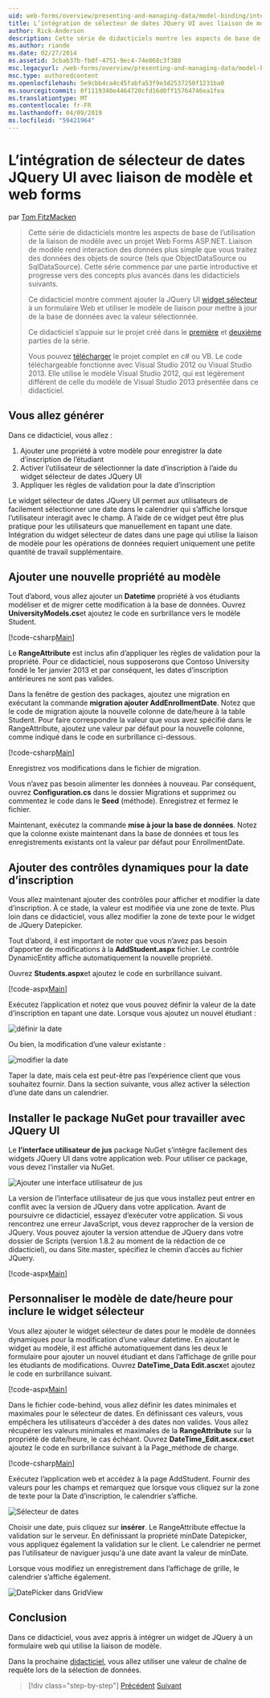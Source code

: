 ```yaml
---
uid: web-forms/overview/presenting-and-managing-data/model-binding/integrating-jquery-ui
title: L’intégration de sélecteur de dates JQuery UI avec liaison de modèle et web forms | Microsoft Docs
author: Rick-Anderson
description: Cette série de didacticiels montre les aspects de base de l’utilisation de la liaison de modèle avec un projet Web Forms ASP.NET. Liaison de modèle rend l’interaction des données plus simple-...
ms.author: riande
ms.date: 02/27/2014
ms.assetid: 3cbab37b-fb0f-4751-9ec4-74e068c3f380
msc.legacyurl: /web-forms/overview/presenting-and-managing-data/model-binding/integrating-jquery-ui
msc.type: authoredcontent
ms.openlocfilehash: 5e9cbb4ca4c45fabfa53f9e3d2537250f1231ba0
ms.sourcegitcommit: 0f1119340e4464720cfd16d0ff15764746ea1fea
ms.translationtype: MT
ms.contentlocale: fr-FR
ms.lasthandoff: 04/09/2019
ms.locfileid: "59421964"
---
```

# <a name="integrating-jquery-ui-datepicker-with-model-binding-and-web-forms"></a>L’intégration de sélecteur de dates JQuery UI avec liaison de modèle et web forms

par [Tom FitzMacken](https://github.com/tfitzmac)

> Cette série de didacticiels montre les aspects de base de l’utilisation de la liaison de modèle avec un projet Web Forms ASP.NET. Liaison de modèle rend interaction des données plus simple que vous traitez des données des objets de source (tels que ObjectDataSource ou SqlDataSource). Cette série commence par une partie introductive et progresse vers des concepts plus avancés dans les didacticiels suivants.
> 
> Ce didacticiel montre comment ajouter la JQuery UI [widget sélecteur](http://jqueryui.com/datepicker/) à un formulaire Web et utiliser le modèle de liaison pour mettre à jour de la base de données avec la valeur sélectionnée.
> 
> Ce didacticiel s’appuie sur le projet créé dans le [première](retrieving-data.md) et [deuxième](updating-deleting-and-creating-data.md) parties de la série.
> 
> Vous pouvez [télécharger](https://go.microsoft.com/fwlink/?LinkId=286116) le projet complet en c# ou VB. Le code téléchargeable fonctionne avec Visual Studio 2012 ou Visual Studio 2013. Elle utilise le modèle Visual Studio 2012, qui est légèrement différent de celle du modèle de Visual Studio 2013 présentée dans ce didacticiel.


## <a name="what-youll-build"></a>Vous allez générer

Dans ce didacticiel, vous allez :

1. Ajouter une propriété à votre modèle pour enregistrer la date d’inscription de l’étudiant
2. Activer l’utilisateur de sélectionner la date d’inscription à l’aide du widget sélecteur de dates JQuery UI
3. Appliquer les règles de validation pour la date d’inscription

Le widget sélecteur de dates JQuery UI permet aux utilisateurs de facilement sélectionner une date dans le calendrier qui s’affiche lorsque l’utilisateur interagit avec le champ. À l’aide de ce widget peut être plus pratique pour les utilisateurs que manuellement en tapant une date. Intégration du widget sélecteur de dates dans une page qui utilise la liaison de modèle pour les opérations de données requiert uniquement une petite quantité de travail supplémentaire.

## <a name="add-a-new-property-to-the-model"></a>Ajouter une nouvelle propriété au modèle

Tout d’abord, vous allez ajouter un **Datetime** propriété à vos étudiants modéliser et de migrer cette modification à la base de données. Ouvrez **UniversityModels.cs**et ajoutez le code en surbrillance vers le modèle Student.

[!code-csharp[Main](integrating-jquery-ui/samples/sample1.cs?highlight=16-18)]

Le **RangeAttribute** est inclus afin d’appliquer les règles de validation pour la propriété. Pour ce didacticiel, nous supposerons que Contoso University fondé le 1er janvier 2013 et par conséquent, les dates d’inscription antérieures ne sont pas valides.

Dans la fenêtre de gestion des packages, ajoutez une migration en exécutant la commande **migration ajouter AddEnrollmentDate**. Notez que le code de migration ajoute la nouvelle colonne de date/heure à la table Student. Pour faire correspondre la valeur que vous avez spécifié dans le RangeAttribute, ajoutez une valeur par défaut pour la nouvelle colonne, comme indiqué dans le code en surbrillance ci-dessous.

[!code-csharp[Main](integrating-jquery-ui/samples/sample2.cs?highlight=11)]

Enregistrez vos modifications dans le fichier de migration.

Vous n’avez pas besoin alimenter les données à nouveau. Par conséquent, ouvrez **Configuration.cs** dans le dossier Migrations et supprimez ou commentez le code dans le **Seed** (méthode). Enregistrez et fermez le fichier.

Maintenant, exécutez la commande **mise à jour la base de données**. Notez que la colonne existe maintenant dans la base de données et tous les enregistrements existants ont la valeur par défaut pour EnrollmentDate.

## <a name="add-dynamic-controls-for-enrollment-date"></a>Ajouter des contrôles dynamiques pour la date d’inscription

Vous allez maintenant ajouter des contrôles pour afficher et modifier la date d’inscription. À ce stade, la valeur est modifiée via une zone de texte. Plus loin dans ce didacticiel, vous allez modifier la zone de texte pour le widget de JQuery Datepicker.

Tout d’abord, il est important de noter que vous n’avez pas besoin d’apporter de modifications à la **AddStudent.aspx** fichier. Le contrôle DynamicEntity affiche automatiquement la nouvelle propriété.

Ouvrez **Students.aspx**et ajoutez le code en surbrillance suivant.

[!code-aspx[Main](integrating-jquery-ui/samples/sample3.aspx?highlight=13)]

Exécutez l’application et notez que vous pouvez définir la valeur de la date d’inscription en tapant une date. Lorsque vous ajoutez un nouvel étudiant :

![définir la date](integrating-jquery-ui/_static/image1.png)

Ou bien, la modification d’une valeur existante :

![modifier la date](integrating-jquery-ui/_static/image2.png)

Taper la date, mais cela est peut-être pas l’expérience client que vous souhaitez fournir. Dans la section suivante, vous allez activer la sélection d’une date dans un calendrier.

## <a name="install-nuget-package-to-work-with-jquery-ui"></a>Installer le package NuGet pour travailler avec JQuery UI

Le **l’interface utilisateur de jus** package NuGet s’intègre facilement des widgets JQuery UI dans votre application web. Pour utiliser ce package, vous devez l’installer via NuGet.

![Ajouter une interface utilisateur de jus](integrating-jquery-ui/_static/image3.png)

La version de l’interface utilisateur de jus que vous installez peut entrer en conflit avec la version de JQuery dans votre application. Avant de poursuivre ce didacticiel, essayez d’exécuter votre application. Si vous rencontrez une erreur JavaScript, vous devez rapprocher de la version de JQuery. Vous pouvez ajouter la version attendue de JQuery dans votre dossier de Scripts (version 1.8.2 au moment de la rédaction de ce didacticiel), ou dans Site.master, spécifiez le chemin d’accès au fichier JQuery.

[!code-aspx[Main](integrating-jquery-ui/samples/sample4.aspx)]

## <a name="customize-datetime-template-to-include-datepicker-widget"></a>Personnaliser le modèle de date/heure pour inclure le widget sélecteur

Vous allez ajouter le widget sélecteur de dates pour le modèle de données dynamiques pour la modification d’une valeur datetime. En ajoutant le widget au modèle, il est affiché automatiquement dans les deux le formulaire pour ajouter un nouvel étudiant et dans l’affichage de grille pour les étudiants de modifications. Ouvrez **DateTime\_Data Edit.ascx**et ajoutez le code en surbrillance suivant.

[!code-aspx[Main](integrating-jquery-ui/samples/sample5.aspx?highlight=3)]

Dans le fichier code-behind, vous allez définir les dates minimales et maximales pour le sélecteur de dates. En définissant ces valeurs, vous empêchera les utilisateurs d’accéder à des dates non valides. Vous allez récupérer les valeurs minimales et maximales de la **RangeAttribute** sur la propriété de date/heure, le cas échéant. Ouvrez **DateTime\_Edit.ascx.cs**et ajoutez le code en surbrillance suivant à la Page\_méthode de charge.

[!code-csharp[Main](integrating-jquery-ui/samples/sample6.cs?highlight=9-14)]

Exécutez l’application web et accédez à la page AddStudent. Fournir des valeurs pour les champs et remarquez que lorsque vous cliquez sur la zone de texte pour la Date d’inscription, le calendrier s’affiche.

![Sélecteur de dates](integrating-jquery-ui/_static/image4.png)

Choisir une date, puis cliquez sur **insérer**. Le RangeAttribute effectue la validation sur le serveur. En définissant la propriété minDate Datepicker, vous appliquez également la validation sur le client. Le calendrier ne permet pas l’utilisateur de naviguer jusqu'à une date avant la valeur de minDate.

Lorsque vous modifiez un enregistrement dans l’affichage de grille, le calendrier s’affiche également.

![DatePicker dans GridView](integrating-jquery-ui/_static/image5.png)

## <a name="conclusion"></a>Conclusion

Dans ce didacticiel, vous avez appris à intégrer un widget de JQuery à un formulaire web qui utilise la liaison de modèle.

Dans la prochaine [didacticiel](using-query-string-values-to-retrieve-data.md), vous allez utiliser une valeur de chaîne de requête lors de la sélection de données.

> [!div class="step-by-step"]
> [Précédent](sorting-paging-and-filtering-data.md)
> [Suivant](using-query-string-values-to-retrieve-data.md)
